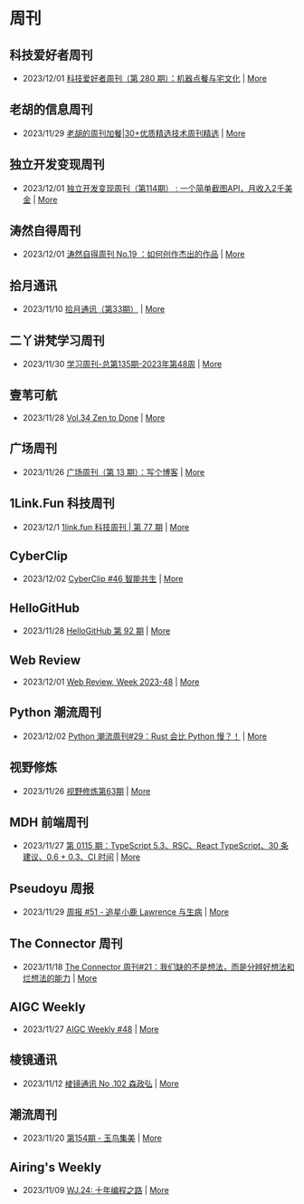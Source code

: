 # 周刊

## 科技爱好者周刊
- 2023/12/01 [科技爱好者周刊（第 280 期）：机器点餐与宅文化](http://www.ruanyifeng.com/blog/2023/12/weekly-issue-280.html) | [More](channels/科技爱好者周刊.md)

## 老胡的信息周刊
- 2023/11/29 [老胡的周刊加餐|30+优质精选技术周刊精选](https://mp.weixin.qq.com/s/lW0Uz224MkURjM7Pru8soA) | [More](channels/老胡的信息周刊.md)

## 独立开发变现周刊
- 2023/12/01 [独立开发变现周刊（第114期） : 一个简单截图API，月收入2千美金](https://www.ezindie.com/weekly/issue-114) | [More](channels/独立开发变现周刊.md)

## 涛然自得周刊
- 2023/12/01 [涛然自得周刊 No.19 ：如何创作杰出的作品](http://heyitao.com/post/beyond-code-weekly-019) | [More](channels/涛然自得周刊.md)

## 拾月通讯
- 2023/11/10 [拾月通讯（第33期）](https://www.skyue.com/23111016.html) | [More](channels/拾月通讯.md)

## 二丫讲梵学习周刊
- 2023/11/30 [学习周刊-总第135期-2023年第48周](https://wiki.eryajf.net/pages/883f27/) | [More](channels/二丫讲梵学习周刊.md)

## 壹苇可航
- 2023/11/28 [Vol.34 Zen to Done](https://justgoidea.com/newsletter/202334/?utm_source=atom_feed) | [More](channels/壹苇可航.md)

## 广场周刊
- 2023/11/26 [广场周刊（第 13 期）：写个博客](https://immmmm.com/weekly-2023-11-26/) | [More](channels/广场周刊.md)

## 1Link.Fun 科技周刊
- 2023/12/1 [1link.fun 科技周刊 | 第 77 期](https://1link.fun/blog/issue/issue77/) | [More](channels/1Link.Fun%20%E7%A7%91%E6%8A%80%E5%91%A8%E5%88%8A.md)

## CyberClip
- 2023/12/02 [CyberClip #46 智能共生](https://shyrz.me/cyberclip-46-intelligent-symbiosis/) | [More](channels/CyberClip.md)

## HelloGitHub
- 2023/11/28 [HelloGitHub 第 92 期](https://hellogithub.com/periodical/volume/92) | [More](channels/HelloGitHub.md)

## Web Review
- 2023/12/01 [Web Review, Week 2023-48](https://ervin.ipsquad.net/blog/2023/12/01/web-review-week-2023-48/) | [More](channels/Web%20Review.md)

## Python 潮流周刊
- 2023/12/02 [Python 潮流周刊#29：Rust 会比 Python 慢？！](https://pythoncat.top/posts/2023-12-02-weekly/) | [More](channels/Python%20%E6%BD%AE%E6%B5%81%E5%91%A8%E5%88%8A.md)

## 视野修炼
- 2023/11/26 [视野修炼第63期](https://sugarat.top/weekly/2023-11-26.html) | [More](channels/%E8%A7%86%E9%87%8E%E4%BF%AE%E7%82%BC.md)

## MDH 前端周刊
- 2023/11/27 [第 0115 期：TypeScript 5.3、RSC、React TypeScript、30 条建议、0.6 + 0.3、CI 时间](https://mdhweekly.com/weekly/issue-0115) | [More](channels/MDH%20%E5%89%8D%E7%AB%AF%E5%91%A8%E5%88%8A.md)

## Pseudoyu 周报
- 2023/11/29 [周报 #51 - 追星小鹿 Lawrence 与生病](https://www.pseudoyu.com/zh/2023/11/29/weekly_review_20231129/) | [More](channels/Pseudoyu%20%E5%91%A8%E6%8A%A5.md)

## The Connector 周刊
- 2023/11/18 [The Connector 周刊#21：我们缺的不是想法，而是分辨好想法和烂想法的能力](https://liduos.com/the-connector-weekly-21.html) | [More](channels/The%20Connector%20%E5%91%A8%E5%88%8A.md)

## AIGC Weekly
- 2023/11/27 [AIGC Weekly #48](https://quail.ink/op7418/p/aigc-weekly-48) | [More](channels/AIGC%20Weekly.md)

## 棱镜通讯
- 2023/11/12 [棱镜通讯 No .102 森政弘](https://wangyurui.com/posts/leng-jing-tong-xun-no-102-sen-zheng-hong-1e265590) | [More](channels/%E6%A3%B1%E9%95%9C%E9%80%9A%E8%AE%AF.md)

## 潮流周刊
- 2023/11/20 [第154期 - 玉鸟集美](https://weekly.tw93.fun/posts/154-%E7%8E%89%E9%B8%9F%E9%9B%86%E7%BE%8E/) | [More](channels/%E6%BD%AE%E6%B5%81%E5%91%A8%E5%88%8A.md)

## Airing's Weekly
- 2023/11/09 [WJ.24: 十年编程之路](https://weekly.ursb.me/posts/weekly-24/) | [More](channels/Airing%27s%20Weekly.md)

